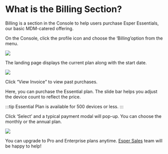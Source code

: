 # What is the Billing Section?

  

Billing is a section in the Console to help users purchase Esper Essentials, our basic MDM-catered offering.

  

On the Console, click the profile icon and choose the ‘Billing’option from the menu.

![](https://lh5.googleusercontent.com/lFP2qct8OoHBK7g8xSspS0eA8wOUFqVvLcLQIcgrp4btZMD8o4mSmOD_9gyTajeh2sdniTCY9RqSFQUmIA72jIXX1giQb2qM-1zNGAANyq-Y6bQ4gpY7saMn8y-UKej8Pr7drMbc)

The landing page displays the current plan along with the start date.

![](https://lh5.googleusercontent.com/SwpugR6r4LNskzVednhCJKcfcXfWRXOfz0-yfLls8i7EHEzrSDTCgW2EUiBFr6BmIxEuYNYfx2GcRnz7A1MgHCLavNB5XrI8VpNUhYND-mzwi7ompWjw2wPyaHKz0gPkMLsM93UY)

Click “View Invoice” to view past purchases.

  

Here, you can purchase the Essential plan. The slide bar helps you adjust the device count to reflect the price.

:::tip
Essential Plan is available for 500 devices or less.
:::
  

Click ‘Select’ and a typical payment modal will pop-up. You can choose the monthly or the annual plan.

![](https://lh4.googleusercontent.com/f-Iu4rKx1gQx1ygg6Sy87ePjZzEKK4uCGPtZMmHwkCDvSvrG0v7HjRFNOeOofaJcWnh9wkbUWhotOVUM6lirhZdpJVdREEBR0rqgfvMiz-b0Vt62m9hCpFP0DZ5OSah4kAUojVgW)

  

You can upgrade to Pro and Enterprise plans anytime. [Esper Sales](https://www.esper.io/contact-us) team will be happy to help!